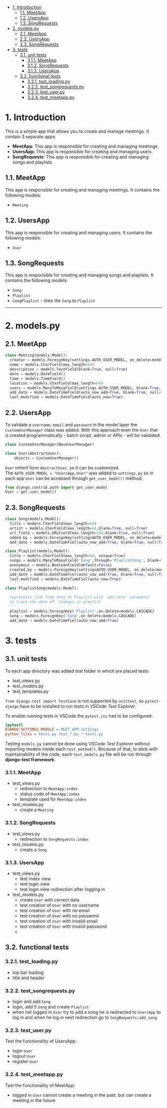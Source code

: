 - [1. Introduction](#1-introduction)
  - [1.1. MeetApp](#11-meetapp)
  - [1.2. UsersApp](#12-usersapp)
  - [1.3. SongRequests](#13-songrequests)
- [2. models.py](#2-modelspy)
  - [2.1. MeetApp](#21-meetapp)
  - [2.2. UsersApp](#22-usersapp)
  - [2.3. SongRequests](#23-songrequests)
- [3. tests](#3-tests)
  - [3.1. unit tests](#31-unit-tests)
    - [3.1.1. MeetApp](#311-meetapp)
    - [3.1.2. SongRequests](#312-songrequests)
    - [3.1.3. UsersApp](#313-usersapp)
  - [3.2. functional tests](#32-functional-tests)
    - [3.2.1. test\_loading.py](#321-test_loadingpy)
    - [3.2.2. test\_songrequests.py](#322-test_songrequestspy)
    - [3.2.3. test\_user.py](#323-test_userpy)
    - [3.2.4. test\_meetapp.py](#324-test_meetapppy)


# 1. Introduction
This is a simple app that allows you to create and manage meetings. It contain 3 separate apps:
- **MeetApp**: This app is responsible for creating and managing meetings.
- **UsersApp**: This app is responsible for creating and managing users.
- **SongRequests**: This app is responsible for creating and managing songs and playlists.



## 1.1. MeetApp
This app is responsible for creating and managing meetings. It contains the following models:
- `Meeting`

## 1.2. UsersApp
This app is responsible for creating and managing users. It contains the following models:
- `User`

## 1.3. SongRequests
This app is responsible for creating and managing songs and playlists. It contains the following models:
- `Song`
- `Playlist`
- `SongPlaylist` - *links the `Song` to `Playlist`*

---
# 2. models.py
## 2.1. MeetApp
```python
class Meeting(models.Model):
  creator = models.ForeignKey(settings.AUTH_USER_MODEL, on_delete=models.CASCADE, related_name="created_meetings")
  name = models.CharField(max_length=64)
  description = models.TextField(blank=True, null=True)
  date = models.DateField()
  time = models.TimeField()
  location = models.CharField(max_length=64)
  users = models.ManyToManyField(settings.AUTH_USER_MODEL, blank=True, related_name="meetings")
  add_date = models.DateTimeField(auto_now_add=True, blank=True, null=True)
  last_modified = models.DateTimeField(auto_now=True)
```

## 2.2. UsersApp
To validate a `username`, `email` and `password` in the model layer the `CustomUserManager` class was added. With this approach even the `User` that is created programmatically - batch script, admin or APIs - will be validated.
```python
class CustomUserManager(BaseUserManager)
```

```python
class User(AbstractUser):
    objects = CustomUserManager()
```

`User` inherit form `AbstractUser`, so it can be customized.\
The `AUTH_USER_MODEL = "UsersApp.User"` was added to `settings.py` so in each app `User` can be accessed through `get_user_model()` method:
```python
from django.contrib.auth import get_user_model
User = get_user_model()
```


## 2.3. SongRequests
```python
class Song(models.Model):
  title = models.CharField(max_length=64)
  artist = models.CharField(max_length=64,blank=True, null=True)
  url_field = models.URLField(max_length=200,blank=True, null=True)
  added_by = models.ForeignKey(settingsAUTH_USER_MODEL, on_delete=models.SET_NULL,null=True, related_name="songs")
  add_date = models.DateTimeFiel(auto_now_add=True, blank=True, null=True)

class Playlist(models.Model):
  title = models.CharField(max_length=64, unique=True)
  songs = models.ManyToManyField('Song',through='PlaylistSong', blank=True,related_name="parent_playlists")
  anonymous = models.BooleanField(default=False)
  created_by = models.ForeignKey(settingsAUTH_USER_MODEL, on_delete=models.SET_NULL,null=True, blank=True, related_name="playlists")
  add_date = models.DateTimeFiel(auto_now_add=True, blank=True, null=True)
  last_modified = models.DateTimeFiel(auto_now=True)

class PlaylistSong(models.Model):
  '''
  represents link from Song to Playlist with 'add_date' parameter
  to track the date of  changes in playlist
  '''
  playlist = models.ForeignKey('Playlist',on_delete=models.CASCADE)
  song = models.ForeignKey('Song',on_delete=models.CASCADE)
  add_date = models.DateTimeFiel(auto_now_add=True)
```

# 3. tests

## 3.1. unit tests
To each app directory was added *test* folder in which are placed tests:
- test_views.py
- test_models.py
- test_templates.py

`from django.test import TestCase` is not supported by `unittest`, so `pytest-django` have to be installed to run tests in *VSCode Test Explorer*.

To enable running tests in VSCode the `pytest.ini` had to be configured:
```ini
[pytest]
DJANGO_SETTINGS_MODULE = MEET_APP.settings
python_files = tests.py test_*.py *_tests.py
```

Testing `models.py` cannot be done using VSCode *Test Explorer* without importing models inside each `test_method()`. Because of that, to stick with maintainability of the code, each `test_models.py` file will be run through **django-test framework**.

### 3.1.1. MeetApp
- test_views.py
  - redirection to `MeetApp:index`
  - status code of `MeetApp:index`
  - template used for `MeetApp:index`
- test_models.py
  - create a `Meeting`
### 3.1.2. SongRequests
- test_views.py
  - redirection to `SongRequests:index`
- test_models.py
  - create a `Song`
### 3.1.3. UsersApp
- test_views.py
  - test index view
  - test login view
  - test login view redirection after logging in
- test_models.py
  - create `User` with correct data
  - test creation of `User` with no username
  - test creation of `User` with no email
  - test creation of `User` with no password
  - test creation of `User` with invalid email
  - test creation of `User` with invalid password
  - 


## 3.2. functional tests
### 3.2.1. test_loading.py
- top bar loading
- title and header

### 3.2.2. test_songrequests.py
- login and add `Song`
- login, add 5 `Song` and create `Playlist`
- when not logged in `User` try to add a song he is redirected to `UsersApp` to log in and when he log in next redirection go to `SongRequests:add_song`

### 3.2.3. test_user.py
Test the functionality of UsersApp:
- login `User`
- logout `User`
- register `User`

### 3.2.4. test_meetapp.py
Test the functionality of MeetApp:
- logged in `User` cannot create a meeting in the past, but can create a meeting in the future